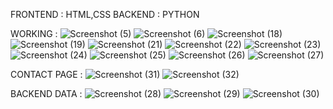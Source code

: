 FRONTEND : HTML,CSS 
BACKEND : PYTHON 

WORKING : 
![Screenshot (5)](https://github.com/prateeksingh4435/xenon2/assets/128826031/8ad87528-43e1-4891-bb77-01eadebfae0f)
![Screenshot (6)](https://github.com/prateeksingh4435/xenon2/assets/128826031/3b583159-ea43-4b02-a627-16423d4a2b65)
![Screenshot (18)](https://github.com/prateeksingh4435/xenon2/assets/128826031/f481841a-4c3d-4b75-874b-ab6674750107)
![Screenshot (19)](https://github.com/prateeksingh4435/xenon2/assets/128826031/c00a590e-5647-41d5-bf67-75847b31305a)
![Screenshot (21)](https://github.com/prateeksingh4435/xenon2/assets/128826031/3b8349fa-7c97-4636-afbc-8e920e4da484)
![Screenshot (22)](https://github.com/prateeksingh4435/xenon2/assets/128826031/f3f0218f-0b22-49ed-98d8-6fa8cae2f7bb)
![Screenshot (23)](https://github.com/prateeksingh4435/xenon2/assets/128826031/6dad4d16-82fa-4b23-9020-4b10b4d2f76f)
![Screenshot (24)](https://github.com/prateeksingh4435/xenon2/assets/128826031/6bb764d4-d6f6-419f-a53d-844c51901457)
![Screenshot (25)](https://github.com/prateeksingh4435/xenon2/assets/128826031/0c44e574-c540-4171-9f9d-3890d5289b77)
![Screenshot (26)](https://github.com/prateeksingh4435/xenon2/assets/128826031/334c8896-a13e-4187-961a-ec980c0bd8ac)
![Screenshot (27)](https://github.com/prateeksingh4435/xenon2/assets/128826031/7c9e05b0-6894-4360-b70e-f6f7ab9d9d29)

CONTACT PAGE : 
![Screenshot (31)](https://github.com/prateeksingh4435/xenon2/assets/128826031/e26ecb87-5605-440b-a235-f785ba0ad8e8)
![Screenshot (32)](https://github.com/prateeksingh4435/xenon2/assets/128826031/ca9579b6-9aa1-4f30-933a-a799e55ffa4b)

BACKEND DATA : 
![Screenshot (28)](https://github.com/prateeksingh4435/xenon2/assets/128826031/409cf387-f049-4f2e-b7ac-e6bc7e65aab5)
![Screenshot (29)](https://github.com/prateeksingh4435/xenon2/assets/128826031/c0b6d756-5994-4f81-b45d-05007da4ba72)
![Screenshot (30)](https://github.com/prateeksingh4435/xenon2/assets/128826031/a7878049-2a0f-4d3a-b0bf-7fcf52765856)
